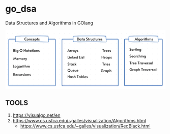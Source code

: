 # go_dsa

Data Structures and Algorithms in GOlang 

![data structure and algorithms](./images/what_find_here.png "data structure and algorithms")

## TOOLS

1. https://visualgo.net/en
2. https://www.cs.usfca.edu/~galles/visualization/Algorithms.html
	* https://www.cs.usfca.edu/~galles/visualization/RedBlack.html